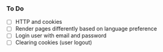 ### To Do

- [ ] HTTP and cookies
- [ ] Render pages differently based on language preference
- [ ] Login user with email and password
- [ ] Clearing cookies (user logout)

